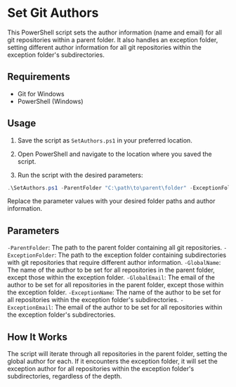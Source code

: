 # Set Git Authors

This PowerShell script sets the author information (name and email) for all git repositories within a parent folder. It also handles an exception folder, setting different author information for all git repositories within the exception folder's subdirectories.

## Requirements

- Git for Windows
- PowerShell (Windows)

## Usage

1. Save the script as `SetAuthors.ps1` in your preferred location.

2. Open PowerShell and navigate to the location where you saved the script.

3. Run the script with the desired parameters:

```powershell
.\SetAuthors.ps1 -ParentFolder "C:\path\to\parent\folder" -ExceptionFolder "C:\path\to\exception\folder" -GlobalName "Your Name" -GlobalEmail "your.email@example.com" -ExceptionName "Exception Name" -ExceptionEmail "exception.email@example.com"
```

Replace the parameter values with your desired folder paths and author information.

## Parameters
`-ParentFolder`: The path to the parent folder containing all git repositories.
`-ExceptionFolder`: The path to the exception folder containing subdirectories with git repositories that require different author information.
`-GlobalName`: The name of the author to be set for all repositories in the parent folder, except those within the exception folder.
`-GlobalEmail`: The email of the author to be set for all repositories in the parent folder, except those within the exception folder.
`-ExceptionName`: The name of the author to be set for all repositories within the exception folder's subdirectories.
`-ExceptionEmail`: The email of the author to be set for all repositories within the exception folder's subdirectories.

## How It Works

The script will iterate through all repositories in the parent folder, setting the global author for each. If it encounters the exception folder, it will set the exception author for all repositories within the exception folder's subdirectories, regardless of the depth.
